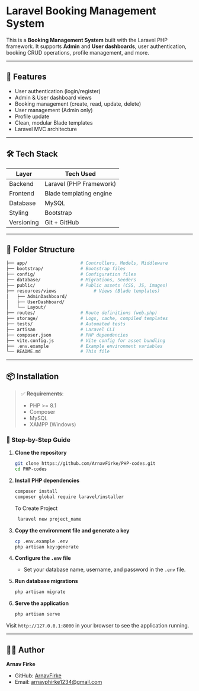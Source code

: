 # Laravel Booking Management System

This is a **Booking Management System** built with the Laravel PHP framework. It supports **Admin** and **User dashboards**, user authentication, booking CRUD operations, profile management, and more.

---

## 🚀 Features

* User authentication (login/register)
* Admin & User dashboard views
* Booking management (create, read, update, delete)
* User management (Admin only)
* Profile update
* Clean, modular Blade templates
* Laravel MVC architecture

---

## 🛠️ Tech Stack

| Layer      | Tech Used               |
| ---------- | ----------------------- |
| Backend    | Laravel (PHP Framework) |
| Frontend   | Blade templating engine |
| Database   | MySQL                   |
| Styling    | Bootstrap               |
| Versioning | Git + GitHub            |

---

## 📁 Folder Structure

```bash
├── app/                    # Controllers, Models, Middleware
├── bootstrap/              # Bootstrap files
├── config/                 # Configuration files
├── database/               # Migrations, Seeders
├── public/                 # Public assets (CSS, JS, images)
├── resources/views              # Views (Blade templates)
│   ├── AdminDashboard/
│   ├── UserDashboard/
│   └── Layout/
├── routes/                 # Route definitions (web.php)
├── storage/                # Logs, cache, compiled templates
├── tests/                  # Automated tests
├── artisan                 # Laravel CLI
├── composer.json           # PHP dependencies
├── vite.config.js          # Vite config for asset bundling
├── .env.example            # Example environment variables
└── README.md               # This file
```

---

## 📦 Installation

> ✅ **Requirements**:
>
> * PHP >= 8.1
> * Composer
> * MySQL
> * XAMPP (Windows)

### 🔧 Step-by-Step Guide

1. **Clone the repository**

   ```bash
   git clone https://github.com/ArnavFirke/PHP-codes.git
   cd PHP-codes
   ```

2. **Install PHP dependencies**

   ```bash
   composer install
   composer global require laravel/installer
   ```
   To Create Project
   
   ```bash
    laravel new project_name
   ```
   
4. **Copy the environment file and generate a key**

   ```bash
   cp .env.example .env
   php artisan key:generate
   ```

5. **Configure the `.env` file**

   * Set your database name, username, and password in the `.env` file.

6. **Run database migrations**

   ```bash
   php artisan migrate
   ```

7. **Serve the application**

   ```bash
   php artisan serve
   ```

Visit `http://127.0.0.1:8000` in your browser to see the application running.

---


## 🙋‍♂️ Author

**Arnav Firke**

* GitHub: [ArnavFirke](https://github.com/ArnavFirke)
* Email: [arnavphirke1234@gmail.com](mailto:arnavphirke1234@gmail.com)
